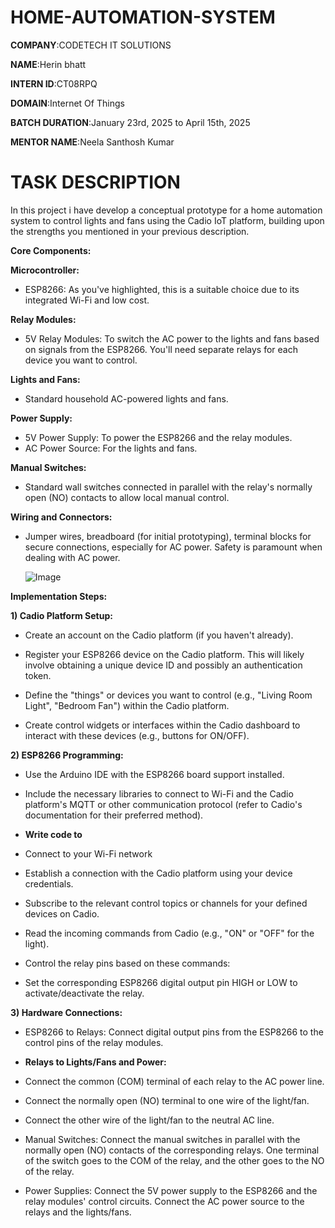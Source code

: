 # HOME-AUTOMATION-SYSTEM

**COMPANY**:CODETECH IT SOLUTIONS

**NAME**:Herin bhatt

**INTERN ID**:CT08RPQ

**DOMAIN**:Internet Of Things

**BATCH DURATION**:January 23rd, 2025 to April 15th, 2025

**MENTOR NAME**:Neela Santhosh Kumar

# TASK DESCRIPTION

In this project i have develop a conceptual prototype for a home automation system to control lights and fans using the Cadio IoT platform, building upon the strengths you mentioned in your previous description.

**Core Components:**

**Microcontroller:**

- ESP8266: As you've highlighted, this is a suitable choice due to its integrated Wi-Fi and low cost.

**Relay Modules:**

- 5V Relay Modules: To switch the AC power to the lights and fans based on signals from the ESP8266. You'll need separate relays for each device you want to control.

**Lights and Fans:**

- Standard household AC-powered lights and fans.

**Power Supply:**

- 5V Power Supply: To power the ESP8266 and the relay modules.
- AC Power Source: For the lights and fans.

**Manual Switches:**

- Standard wall switches connected in parallel with the relay's normally open (NO) contacts to allow local manual control.

**Wiring and Connectors:**

- Jumper wires, breadboard (for initial prototyping), terminal blocks for secure connections, especially for AC power. Safety is paramount when dealing with AC power.

  ![Image](https://github.com/user-attachments/assets/ea2a6b62-49a0-48dd-902d-5edb4bcc3396)

**Implementation Steps:**

**1) Cadio Platform Setup:**

- Create an account on the Cadio platform (if you haven't already).

- Register your ESP8266 device on the Cadio platform. This will likely involve obtaining a unique device ID and possibly an authentication token.
  
- Define the "things" or devices you want to control (e.g., "Living Room Light", "Bedroom Fan") within the Cadio platform.
  
- Create control widgets or interfaces within the Cadio dashboard to interact with these devices (e.g., buttons for ON/OFF).

**2) ESP8266 Programming:**

- Use the Arduino IDE with the ESP8266 board support installed.

- Include the necessary libraries to connect to Wi-Fi and the Cadio platform's MQTT or other communication protocol (refer to Cadio's documentation for their preferred method).

- **Write code to**
  
- Connect to your Wi-Fi network
  
- Establish a connection with the Cadio platform using your device credentials.
  
- Subscribe to the relevant control topics or channels for your defined devices on Cadio.
  
- Read the incoming commands from Cadio (e.g., "ON" or "OFF" for the light).
  
- Control the relay pins based on these commands:
  
- Set the corresponding ESP8266 digital output pin HIGH or LOW to activate/deactivate the relay.

**3) Hardware Connections:**

- ESP8266 to Relays: Connect digital output pins from the ESP8266 to the control pins of the relay modules.
  
- **Relays to Lights/Fans and Power:**
  
- Connect the common (COM) terminal of each relay to the AC power line.
  
- Connect the normally open (NO) terminal to one wire of the light/fan.
  
- Connect the other wire of the light/fan to the neutral AC line.

- Manual Switches: Connect the manual switches in parallel with the normally open (NO) contacts of the corresponding relays. One terminal of the switch goes to the COM of the relay, and the other goes to the NO of the relay.
- Power Supplies: Connect the 5V power supply to the ESP8266 and the relay modules' control circuits. Connect the AC power source to the relays and the lights/fans.

